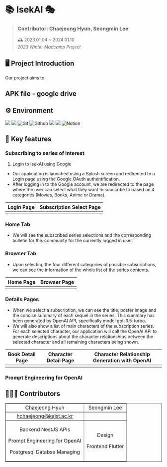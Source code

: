 # 📚 IsekAI 🎭
> ### Contributor: Chaejeong Hyun, Seongmin Lee
> 🕰️ 2023.01.04 ~ 2024.01.10 <br />
*2023 Winter Madcamp Project* <br/>

## 🖥 Project Introduction
Our project aims to 

##  APK file - google drive

## ⚙️ Environment
<img src="https://img.shields.io/badge/Flutter-02569B?style=for-the-badge&logo=flutter&logoColor=white"/> <img src="https://img.shields.io/badge/Nest.js-339933?style=for-the-badge&logo=Nest.js&logoColor=white"/> ![Git](https://img.shields.io/badge/Git-F05032?style=for-the-badge&logo=Git&logoColor=white) ![Github](https://img.shields.io/badge/Github-181717?style=for-the-badge&logo=Github&logoColor=white) <img src="https://img.shields.io/badge/PostgreSQL-4479A1?style=for-the-badge&logo=PostgreSQL&logoColor=white"/> <img src="https://img.shields.io/badge/Visual Studio Code-007ACC?style=for-the-badge&logo=Visual Studio Code&logoColor=white"/> ![Notion](https://img.shields.io/badge/Notion-808080?style=for-the-badge&logo=Notion&logoColor=white)

## 📌 Key features
### Subscribing to series of interest
1. Login to IsekAI using Google
  - Our application is launched using a Splash screen and redirected to a Login page using the Google OAuth authentification.
  - After logging in to the Google account, we are redirected to the page where the user can select what they want to subscribe to based on 4 categories (Movies, Books, Anime or Drama).

|Login Page|Subscription Select Page|
|------|----|
|||

### Home Tab
 - We will see the subscribed series selections and the corresponding bulletin for this community for the currently logged in user.

### Browser Tab
  - Upon selecting the four different categories of possible subscriptions, we can see the information of the whole list of the series contents.

|Home Page|Browser Page|
|------|----|
|||

### Details Pages
  - When we select a subscription, we can see the title, poster image and the concise summary of each sequel in the series. This summary has been generated by OpenAI API, specifically model gpt-3.5-turbo.
  - We will also show a list of main characters of the subscription series. For each selected character, our application will call the OpenAI API to generate descriptions about the character relationships between the selected character and all remaining characters being shown.

|Book Detail Page|Character Detail Page|Character Relationship Generation with OpenAI|
|------|----|------|
||||


### Prompt Engineering for OpenAI


## 🧑‍🤝‍🧑 Contributors
  <table border="" cellspacing="0" cellpadding="0" width="100%">
  <tr width="100%">
  <td align="center">Chaejeong Hyun</a></td>
  <td align="center">Seongmin Lee</a></td>
  </tr>
  <tr>
</tr>
  <tr width="100%">
  <td  align="center"><a href="mailto:hchaejeong@kaist.ac.kr">hchaejeong@kaist.ac.kr</a></td>
  <td  align="center"><a href="mailto:.ac.kr"></a></td>
     </tr>
      <tr width="100%">
       <td  align="center"><p>Backend NestJS APIs</p><p>Prompt Engineering for OpenAI</p><p>Postgresql Databse Managing</p></td>
       <td  align="center"><p>Design</p><p>Frontend Flutter</p></td>
     </tr>
  </table>
